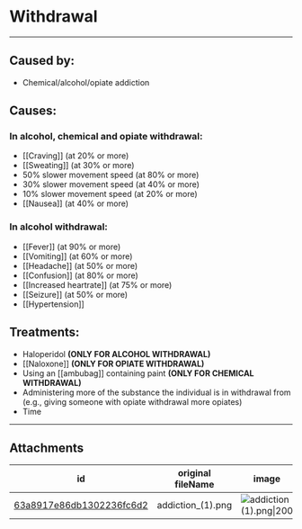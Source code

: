# Withdrawal

---
## Caused by:

- Chemical/alcohol/opiate addiction

## Causes:

### In alcohol, chemical and opiate withdrawal:
- [[Craving]] (at 20% or more)
- [[Sweating]] (at 30% or more)
- 50% slower movement speed (at 80% or more)
- 30% slower movement speed (at 40% or more)
- 10% slower movement speed (at 20% or more)
- [[Nausea]] (at 40% or more)


### In alcohol withdrawal: 
- [[Fever]] (at 90% or more)
- [[Vomiting]] (at 60% or more)
- [[Headache]] (at 50% or more)
- [[Confusion]] (at 80% or more)
- [[Increased heartrate]] (at 75% or more)
- [[Seizure]] (at 50% or more)
- [[Hypertension]]

## Treatments:

- Haloperidol **(ONLY FOR ALCOHOL WITHDRAWAL)**
- [[Naloxone]] **(ONLY FOR OPIATE WITHDRAWAL)**
- Using an [[ambubag]] containing paint **(ONLY FOR CHEMICAL WITHDRAWAL)**
- Administering more of the substance the individual is in withdrawal from (e.g., giving someone with opiate withdrawal more opiates)
- Time

---

## Attachments

id | original fileName | image
---|---|---
[63a8917e86db1302236fc6d2](63a8917e86db1302236fc6d2.png) | addiction_(1).png | ![addiction (1).png\|200](63a8917e86db1302236fc6d2.png)